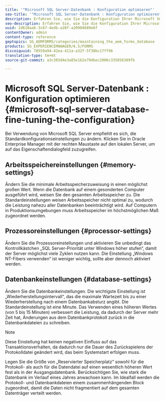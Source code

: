 ```yaml
---
title: '"Microsoft SQL Server-Datenbank : Konfiguration optimieren"'
seo-title: '"Microsoft SQL Server-Datenbank : Konfiguration optimieren"'
description: Erfahren Sie, wie Sie die Konfiguration Ihrer Microsoft SQL Server-Datenbank optimieren können.
seo-description: Erfahren Sie, wie Sie die Konfiguration Ihrer Microsoft SQL Server-Datenbank optimieren können.
uuid: 2d618aab-3c67-4edb-a28f-a20904689e6f
contentOwner: admin
content-type: reference
geptopics: SG_AEMFORMS/categories/maintaining_the_aem_forms_database
products: SG_EXPERIENCEMANAGER/6.5/FORMS
discoiquuid: 70559a94-42ea-411a-a32f-5f38bc17ff96
translation-type: tm+mt
source-git-commit: a3c303d4e3a85e1b2e794bec2006c335056309fb

---
```



# Microsoft SQL Server-Datenbank : Konfiguration optimieren {#microsoft-sql-server-database-fine-tuning-the-configuration}

Bei Verwendung von Microsoft SQL Server empfiehlt es sich, die Standardkonfigurationseinstellungen zu ändern. Klicken Sie in Oracle Enterprise Manager mit der rechten Maustaste auf den lokalen Server, um auf das Eigenschaftendialogfeld zuzugreifen.

## Arbeitsspeichereinstellungen {#memory-settings}

Ändern Sie die minimale Arbeitsspeicherzuweisung in einen möglichst großen Wert. Wenn die Datenbank auf einem gesonderten Computer ausgeführt wird, weisen Sie den gesamten Arbeitsspeicher zu. Die Standardeinstellungen weisen Arbeitsspeicher nicht optimal zu, wodurch die Leistung nahezu aller Datenbanken beeinträchtigt wird. Auf Computern in Produktionsumgebungen muss Arbeitsspeicher im höchstmöglichen Maß zugeordnet werden.

## Prozessoreinstellungen {#processor-settings}

Ändern Sie die Prozessoreinstellungen und aktivieren Sie unbedingt das Kontrollkästchen „SQL Server-Priorität unter Windows höher stufen“, damit der Server möglichst viele Zyklen nutzen kann. Die Einstellung „Windows NT-Fibers verwenden“ ist weniger wichtig, sollte aber dennoch aktiviert werden.

## Datenbankeinstellungen {#database-settings}

Ändern Sie die Datenbankeinstellungen. Die wichtigste Einstellung ist „Wiederherstellungsintervall“, das die maximale Wartezeit bis zu einer Wiederherstellung nach einem Datenbankabsturz angibt. Die Standardeinstellung ist eine Minute. Das Verwenden eines höheren Wertes (von 5 bis 15 Minuten) verbessert die Leistung, da dadurch der Server mehr Zeit hat, Änderungen aus dem Datenbankprotokoll zurück in die Datenbankdateien zu schreiben.

>[!NOTE]
>
>Diese Einstellung hat keinen negativen Einfluss auf das Transaktionsverhalten, da dadurch nur die Dauer des Zurückspielens der Protokolldatei geändert wird, das beim Systemstart erfolgen muss.

Legen Sie die Größe von „Reservierter Speicherplatz“ sowohl für die Protokoll- als auch für die Datendatei auf einen wesentlich höheren Wert fest als in der Ausgangsdatenbank. Berücksichtigen Sie, wie stark die Datenbank im Verlauf eines Jahres anwachsen kann. Im Idealfall werden die Protokoll- und Datenbankdateien einem zusammenhängenden Block zugeordnet, damit die Daten nicht fragmentiert auf dem gesamten Datenträger verteilt werden.
